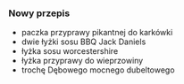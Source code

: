 ### Nowy przepis
* paczka przyprawy pikantnej do karkówki
* dwie łyżki sosu BBQ Jack Daniels
* łyżka sosu worcestershire
* łyżka przyprawy do wieprzowiny
* trochę Dębowego mocnego dubeltowego
